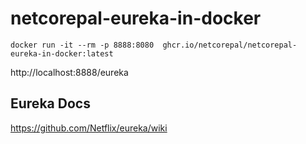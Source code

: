 # netcorepal-eureka-in-docker


```shell
docker run -it --rm -p 8888:8080  ghcr.io/netcorepal/netcorepal-eureka-in-docker:latest
```
http://localhost:8888/eureka



## Eureka Docs

https://github.com/Netflix/eureka/wiki
